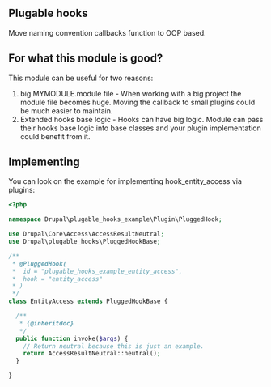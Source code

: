 ## Plugable hooks

Move naming convention callbacks function to OOP based.

## For what this module is good?
This module can be useful for two reasons:
  1. big MYMODULE.module file - When working with a big project the module file 
     becomes huge. Moving the callback to small plugins could be much easier
     to maintain.
  2. Extended hooks base logic - Hooks can have big logic. Module can pass their
     hooks base logic into base classes and your plugin implementation could
     benefit from it.
     
## Implementing
You can look on the example for implementing hook_entity_access via plugins:
```php
<?php

namespace Drupal\plugable_hooks_example\Plugin\PluggedHook;

use Drupal\Core\Access\AccessResultNeutral;
use Drupal\plugable_hooks\PluggedHookBase;

/**
 * @PluggedHook(
 *  id = "plugable_hooks_example_entity_access",
 *  hook = "entity_access"
 * )
 */
class EntityAccess extends PluggedHookBase {

  /**
   * {@inheritdoc}
   */
  public function invoke($args) {
    // Return neutral because this is just an example.
    return AccessResultNeutral::neutral();
  }

}
